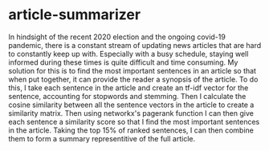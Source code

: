 # article-summarizer
In hindsight of the recent 2020 election and the ongoing covid-19 pandemic, there is a constant stream of updating news articles that are hard to constantly keep up with. Especially with a busy schedule, staying well informed during these times is quite difficult and time consuming. My solution for this is to find the most important sentences in an article so that when put together, it can provide the reader a synopsis of the article. 
To do this, I take each sentence in the article and create an tf-idf vector for the sentence, accounting for stopwords and stemming. Then I calculate the cosine similarity between all the sentence vectors in the article to create a similarity matrix. Then using networkx's pagerank function I can then give each sentence a similarity score so that I find the most important sentences in the article. Taking the top 15% of ranked sentences, I can then combine them to form a summary representitive of the full article. 


